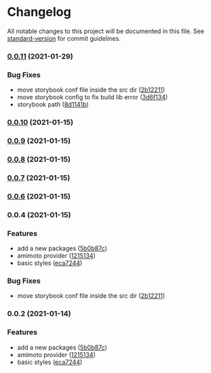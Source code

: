 # Changelog

All notable changes to this project will be documented in this file. See [standard-version](https://github.com/conventional-changelog/standard-version) for commit guidelines.

### [0.0.11](https://github.com/digitalcube/galaxy/compare/@galaxy/amimoto@v0.0.2...@galaxy/amimoto@v0.0.11) (2021-01-29)


### Bug Fixes

* move storybook conf file inside the src dir ([2b12211](https://github.com/digitalcube/galaxy/commit/2b12211363d60659624b75e02816fa8cbce7875f))
* move storybook config to fix build lib error ([3d6f134](https://github.com/digitalcube/galaxy/commit/3d6f1342a2e72394fd96fcf89aff0363af0ac71f))
* storybook path ([8d1141b](https://github.com/digitalcube/galaxy/commit/8d1141bbc2055a14a1379b05150e74e1b29d62ec))

### [0.0.10](https://github.com/digitalcube/galaxy/compare/@galaxy/amimoto@v0.0.9...@galaxy/amimoto@v0.0.10) (2021-01-15)

### [0.0.9](https://github.com/digitalcube/galaxy/compare/@galaxy/amimoto@v0.0.8...@galaxy/amimoto@v0.0.9) (2021-01-15)

### [0.0.8](https://github.com/digitalcube/galaxy/compare/@galaxy/amimoto@v0.0.7...@galaxy/amimoto@v0.0.8) (2021-01-15)

### [0.0.7](https://github.com/digitalcube/galaxy/compare/@galaxy/amimoto@v0.0.6...@galaxy/amimoto@v0.0.7) (2021-01-15)

### [0.0.6](https://github.com/digitalcube/galaxy/compare/@galaxy/amimoto@v0.0.4...@galaxy/amimoto@v0.0.6) (2021-01-15)

### 0.0.4 (2021-01-15)


### Features

* add a new packages ([5b0b87c](https://github.com/digitalcube/galaxy/commit/5b0b87ce3b668334be8e8c74d05acf0870c8d051))
* amimoto provider ([1215134](https://github.com/digitalcube/galaxy/commit/12151345f2d92c8feaa545da7dbb7f3346c4ca28))
* basic styles ([eca7244](https://github.com/digitalcube/galaxy/commit/eca7244ad33bba879a5d1aff2e949a66d605e6f9))


### Bug Fixes

* move storybook conf file inside the src dir ([2b12211](https://github.com/digitalcube/galaxy/commit/2b12211363d60659624b75e02816fa8cbce7875f))

### 0.0.2 (2021-01-14)


### Features

* add a new packages ([5b0b87c](https://github.com/digitalcube/galaxy/commit/5b0b87ce3b668334be8e8c74d05acf0870c8d051))
* amimoto provider ([1215134](https://github.com/digitalcube/galaxy/commit/12151345f2d92c8feaa545da7dbb7f3346c4ca28))
* basic styles ([eca7244](https://github.com/digitalcube/galaxy/commit/eca7244ad33bba879a5d1aff2e949a66d605e6f9))

